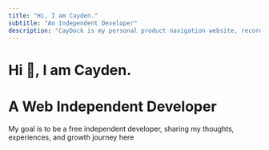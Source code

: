 ```yaml
---
title: "Hi, I am Cayden."
subtitle: "An Independent Developer"
description: "CayDock is my personal product navigation website, recording the challenges, experiences and growth I encountered in independent development, hoping to provide some inspiration and help for other independent developers"
---
```


# Hi 👋, I am Cayden.
# A Web Independent Developer

My goal is to be a free independent developer, sharing my thoughts, experiences, and growth journey here


